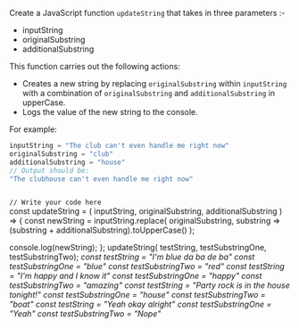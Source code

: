 Create a JavaScript function
`updateString` that takes in
three parameters :- 
- inputString
- originalSubstring
- additionalSubstring

This function carries out
the following actions:

- Creates a new string by
replacing `originalSubstring`
within `inputString` with a
combination of `originalSubstring`
and `additionalSubstring`
in upperCase.
- Logs the value of the new
string to the console.

For example:
```js
inputString = "The club can't even handle me right now"
originalSubstring = "club"
additionalSubstring = "house"
// Output should be:
"The clubhouse can't even handle me right now"
```

<codeblock language="javascript" type="exercise" testMode="multipleInput">
<code>
// Write your code here
</code>
<solution>
const updateString = (
  inputString,
  originalSubstring,
  additionalSubstring
) => {
  const newString = inputString.replace(
    originalSubstring,
    substring => (substring + additionalSubstring).toUpperCase()
  );

  console.log(newString);
};
</solution>
<testcases>
<caller>
updateString(
  testString,
  testSubstringOne,
  testSubstringTwo);
</caller>
<testcase>
<i>
const testString = "I'm blue da ba de ba"
const testSubstringOne = "blue"
const testSubstringTwo = "red"
</i>
</testcase>
<testcase>
<i>
const testString = "I'm happy and I know it"
const testSubstringOne = "happy"
const testSubstringTwo = "amazing"
</i>
</testcase>
<testcase>
<i>
const testString = "Party rock is in the house tonight!"
const testSubstringOne = "house"
const testSubstringTwo = "boat"
</i>
</testcase>
<testcase>
<i>
const testString = "Yeah okay alright"
const testSubstringOne = "Yeah"
const testSubstringTwo = "Nope"
</i>
</testcase>
</testcases>
</codeblock>

